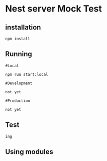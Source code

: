 # Nest server Mock Test

## installation
`npm install`

## Running
`#Local`

`npm run start:local`

`#Development`

`not yet`

`#Production`

`not yet`



## Test
`ing`

## Using modules

